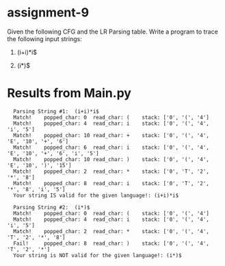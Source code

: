 # assignment-9
Given the following CFG and the LR Parsing table. Write a program to trace the following input strings:

  1) (i+i)*i$
  
  2) (i*)$
  
# Results from Main.py 
      Parsing String #1:  (i+i)*i$
      Match!	popped_char: 0	read_char: (	stack: ['0', '(', '4']
      Match!	popped_char: 4	read_char: i	stack: ['0', '(', '4', 'i', '5']
      Match!	popped_char: 10	read_char: +	stack: ['0', '(', '4', 'E', '10', '+', '6']
      Match!	popped_char: 6	read_char: i	stack: ['0', '(', '4', 'E', '10', '+', '6', 'i', '5']
      Match!	popped_char: 10	read_char: )	stack: ['0', '(', '4', 'E', '10', ')', '15']
      Match!	popped_char: 2	read_char: *	stack: ['0', 'T', '2', '*', '8']
      Match!	popped_char: 8	read_char: i	stack: ['0', 'T', '2', '*', '8', 'i', '5']
      Your string IS valid for the given language!: (i+i)*i$

      Parsing String #2:  (i*)$
      Match!	popped_char: 0	read_char: (	stack: ['0', '(', '4']
      Match!	popped_char: 4	read_char: i	stack: ['0', '(', '4', 'i', '5']
      Match!	popped_char: 2	read_char: *	stack: ['0', '(', '4', 'T', '2', '*', '8']
      Fail! 	popped_char: 8	read_char: )	stack: ['0', '(', '4', 'T', '2', '*']
      Your string is NOT valid for the given language!: (i*)$
